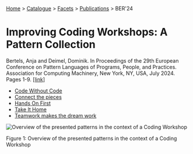 [Home](../../../../README.md) > [Catalogue](../../../../Patterns_catalogue.md) > [Facets](../facets.md) > [Publications](../publications.md) > BER'24
# Improving Coding Workshops: A Pattern Collection

Bertels, Anja and Deimel, Dominik. In Proceedings of the 29th European Conference on Pattern Languages of Programs, People, and Practices. Association for Computing Machinery, New York, NY, USA, July 2024. Pages 1-9. [[link]](https://doi.org/10.1145/3698322.3698323)

- [Code Without Code](../../../Code_Without_Code.md)
- [Connect the pieces](../../../Connect_the_pieces.md)
- [Hands On First](../../../Hands_On_First.md)
- [Take It Home](../../../Take_It_Home.md)
- [Teamwork makes the dream work](../../../Teamwork_makes_the_dream_work.md)

![Overview of the presented patterns in the context
of a Coding Workshop](https://github.com/ReliSA/STePSEnHECs-PaCt/blob/main/catalogue/publications/jac22/fig-all.png "Overview of the presented patterns in the context
of a Coding Workshop")

Figure 1: Overview of the presented patterns in the context
of a Coding Workshop
